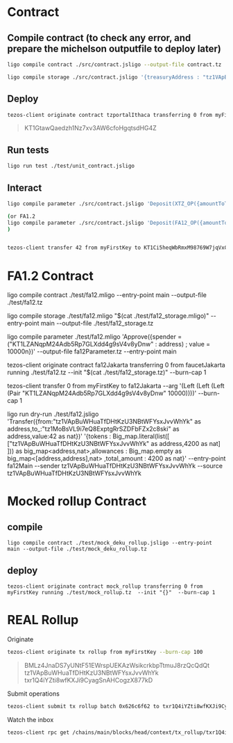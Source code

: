 # Contract

## Compile contract (to check any error, and prepare the michelson outputfile to deploy later) 

```bash
ligo compile contract ./src/contract.jsligo --output-file contract.tz

ligo compile storage ./src/contract.jsligo '{treasuryAddress : "tz1VApBuWHuaTfDHtKzU3NBtWFYsxJvvWhYk" as address,fa12PendingDeposits : Map.empty as fa12PendingMapType, fa12PendingWithdrawals : Map.empty as fa12PendingMapType}' --output-file contractStorage.tz
```

## Deploy

```bash
tezos-client originate contract tzportalIthaca transferring 0 from myFirstKey running contract.tz --init "$(cat contractStorage.tz)" --burn-cap 1
```
>KT1GtawQaedzh1Nz7xv3AW6cfoHgqtsdHG4Z

## Run tests 

```bash
ligo run test ./test/unit_contract.jsligo
```

## Interact

```bash
ligo compile parameter ./src/contract.jsligo 'Deposit(XTZ_OP({amountToTransfer : 42000000 as nat,l2Address : L1_ADDRESS("tz1VApBuWHuaTfDHtKzU3NBtWFYsxJvvWhYk" as address) ,rollupAddress : "KT1TLVFbGtkX6bS9tUKmRGPqGtf1K6SGgqXK" as address}))' --output-file contractParameter.tz 

(or FA1.2
ligo compile parameter ./src/contract.jsligo 'Deposit(FA12_OP({amountToTransfer : 1 as nat,fa12Address : "KT1WnDswMHZefo2fym6Q9c8hnL3sEuzFb2Dt" as address,l2Address : "tz1VApBuWHuaTfDHtKzU3NBtWFYsxJvvWhYk" as address,rollupAddress : "txr1Q4iYZti8wfKXJi9CyagSnAHCogzX877kD" as address}))' --output-file contractParameter.tz 
)


tezos-client transfer 42 from myFirstKey to KT1Ci5heqWbRmxM98769W7jqVxCZ9zZUQ31o --arg '(Left (Right (Pair 42000000 "KT1TLVFbGtkX6bS9tUKmRGPqGtf1K6SGgqXK" (Left "tz1VApBuWHuaTfDHtKzU3NBtWFYsxJvvWhYk"))))' --burn-cap 1
```

# FA1.2 Contract

ligo compile contract ./test/fa12.mligo --entry-point main --output-file ./test/fa12.tz

ligo compile storage ./test/fa12.mligo "$(cat ./test/fa12_storage.mligo)" --entry-point main  --output-file ./test/fa12_storage.tz

ligo compile parameter ./test/fa12.mligo 'Approve({spender = ("KT1LZANqpM24Adb5Rp7GLXdd4g9sV4v8yDnw" : address) ; value = 10000n})' --output-file fa12Parameter.tz --entry-point main

tezos-client originate contract fa12Jakarta transferring 0 from faucetJakarta running ./test/fa12.tz --init "$(cat ./test/fa12_storage.tz)"   --burn-cap 1

tezos-client transfer 0 from myFirstKey to fa12Jakarta --arg '(Left (Left (Left (Pair "KT1LZANqpM24Adb5Rp7GLXdd4g9sV4v8yDnw" 10000))))' --burn-cap 1

ligo run dry-run ./test/fa12.jsligo 'Transfer({from:"tz1VApBuWHuaTfDHtKzU3NBtWFYsxJvvWhYk" as address,to_:"tz1MoBsVL9i7eQ8ExptgRrSZDFbFZx2c8ski" as address,value:42 as nat})' '{tokens : Big_map.literal(list([ ["tz1VApBuWHuaTfDHtKzU3NBtWFYsxJvvWhYk" as address,4200 as nat] ])) as big_map<address,nat>,allowances : Big_map.empty as big_map<[address,address],nat> ,total_amount : 4200 as nat}'  --entry-point fa12Main --sender tz1VApBuWHuaTfDHtKzU3NBtWFYsxJvvWhYk --source tz1VApBuWHuaTfDHtKzU3NBtWFYsxJvvWhYk

# Mocked rollup Contract


## compile

```
ligo compile contract ./test/mock_deku_rollup.jsligo --entry-point main --output-file ./test/mock_deku_rollup.tz
```



## deploy

```
tezos-client originate contract mock_rollup transferring 0 from myFirstKey running ./test/mock_rollup.tz  --init "{}"  --burn-cap 1
```

# REAL Rollup

Originate

```bash
tezos-client originate tx rollup from myFirstKey --burn-cap 100 
```
>BMLz4JnaDS7yUNtF51EWrspUEKAzWsikcrkbpTtmuJ8rzQcQdQt
>tz1VApBuWHuaTfDHtKzU3NBtWFYsxJvvWhYk
>txr1Q4iYZti8wfKXJi9CyagSnAHCogzX877kD

Submit operations

```bash
tezos-client submit tx rollup batch 0x626c6f62 to txr1Q4iYZti8wfKXJi9CyagSnAHCogzX877kD from tz1VApBuWHuaTfDHtKzU3NBtWFYsxJvvWhYk
```

Watch the inbox

```bash
tezos-client rpc get /chains/main/blocks/head/context/tx_rollup/txr1Q4iYZti8wfKXJi9CyagSnAHCogzX877kD/inbox/0
```

